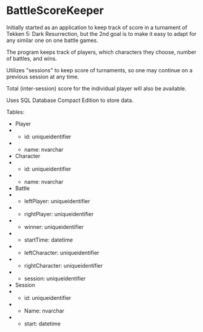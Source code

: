 BattleScoreKeeper
=================

Initially started as an application to keep track of score in a turnament of Tekken 5: Dark Resurrection,
but the 2nd goal is to make it easy to adapt for any similar one on one battle games.

The program keeps track of players, which characters they choose, number of battles, and wins.

Utilizes "sessions" to keep score of turnaments, so one may continue on a previous session at any time.

Total (inter-session) score for the individual player will also be available.

Uses SQL Database Compact Edition to store data.

Tables:
 - Player
 - - id: uniqueidentifier
 - - name: nvarchar
 - Character
 - - id: uniqueidentifier
 - - name: nvarchar
 - Battle
 - - leftPlayer: uniqueidentifier
 - - rightPlayer: uniqueidentifier
 - - winner: uniqueidentifier
 - - startTime: datetime
 - - leftCharacter: uniqueidentifier
 - - rightCharacter: uniqueidentifier
 - - session: uniqueidentifier
 - Session
 - - id: uniqueidentifier
 - - Name: nvarchar
 - - start: datetime
